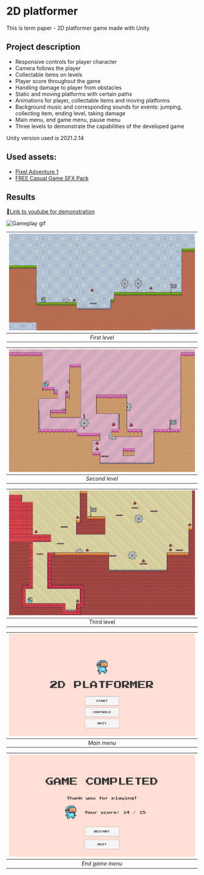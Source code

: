 # 2D platformer

This is term paper - 2D platformer game made with Unity

## Project description

- Responsive controls for player character
- Camera follows the player
- Collectable items on levels
- Player score throughout the game
- Handling damage to player from obstacles
- Static and moving platforms with certain paths
- Animations for player, collectable items and moving platforms
- Background music and corresponding sounds for events: jumping, collecting item, ending level, taking damage
- Main menu, end game menu, pause menu
- Three levels to demonstrate the capabilities of the developed game

Unity version used is 2021.2.14

## Used assets:

- [Pixel Adventure 1](https://assetstore.unity.com/packages/2d/characters/pixel-adventure-1-155360)
- [FREE Casual Game SFX Pack](https://assetstore.unity.com/packages/audio/sound-fx/free-casual-game-sfx-pack-54116)

## Results

:link:[Link to youtube for demonstration](https://youtu.be/NCLP5JiYBUQ?si=Ao1bnJUREfXenGPr)

![Gameplay gif](./public/gameplay.gif)

| ![level 1](./public/level-1.png) |
|:--------------------------------:|
|           _First level_          |

| ![level 2](./public/level-2.png) |
|:--------------------------------:|
|          _Second level_          |

| ![level 3](./public/level-3.png) |
|:--------------------------------:|
|            Third level           |

| ![main menu](./public/main-menu.png) |
|:------------------------------------:|
|              _Main menu_             |

| ![game finish](./public/finish.png) |
|:-----------------------------------:|
|           _End game menu_           |